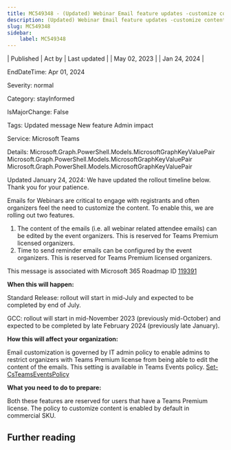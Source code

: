```yaml
---
title: MC549348 - (Updated) Webinar Email feature updates -customize content and time to send reminders
description: (Updated) Webinar Email feature updates -customize content and time to send reminders
slug: MC549348
sidebar:
    label: MC549348
---
```


| Published | Act by | Last updated |
| May 02, 2023 |  | Jan 24, 2024 |

EndDateTime: Apr 01, 2024

Severity: normal

Category: stayInformed

IsMajorChange: False

Tags: Updated message New feature Admin impact

Service: Microsoft Teams

Details: Microsoft.Graph.PowerShell.Models.MicrosoftGraphKeyValuePair Microsoft.Graph.PowerShell.Models.MicrosoftGraphKeyValuePair Microsoft.Graph.PowerShell.Models.MicrosoftGraphKeyValuePair

<p style="">Updated January 24, 2024: We have updated the rollout timeline below. Thank you for your patience.</p><p style="">Emails for Webinars are critical to engage with registrants and often organizers feel the need to customize the content. To enable this,&nbsp;we are rolling out two features.&nbsp;<br></p>
<ol><li>The content of the emails (i.e. all webinar related attendee emails) can be edited by the event organizers. This is reserved for Teams Premium licensed organizers.&nbsp;</li><li>Time to send reminder emails can be configured by the event organizers. This is reserved for Teams Premium licensed organizers.&nbsp;</li></ol><p>
</p>
<p>This message is associated with Microsoft 365 Roadmap ID <a href="https://www.microsoft.com/microsoft-365/roadmap?rtc=1%26filters=&amp;searchterms=119391" target="_blank">119391</a><br></p>

<p><b>When this will happen:</b><br></p>

<p>Standard Release: rollout will start in mid-July and expected to be completed by end of July.</p><p>GCC: rollout will start in mid-November 2023 (previously mid-October) and expected to be completed by late February 2024 (previously late January).</p>

<p><b>How this will affect your organization:</b><br></p>

<p>Email customization is governed by IT admin policy to enable admins to restrict organizers with Teams Premium license from being able to edit the content of the emails. This setting is available in Teams Events policy. <a href="https://learn.microsoft.com/powershell/module/teams/set-csteamseventspolicy?view=teams-ps" target="_blank">Set-CsTeamsEventsPolicy</a>&nbsp;</p>
<p><b>What you need to do to prepare:</b></p>
<p>Both these features are reserved for users that have a Teams Premium license. The policy to customize content is enabled by default in commercial SKU.&nbsp;</p>

## Further reading

